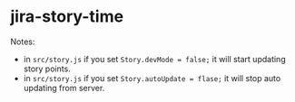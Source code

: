 jira-story-time
===============

Notes: 
- in `src/story.js` if you set `Story.devMode = false;` it will start updating story points.
- in `src/story.js` if you set `Story.autoUpdate = flase;` it will stop auto updating from server.
